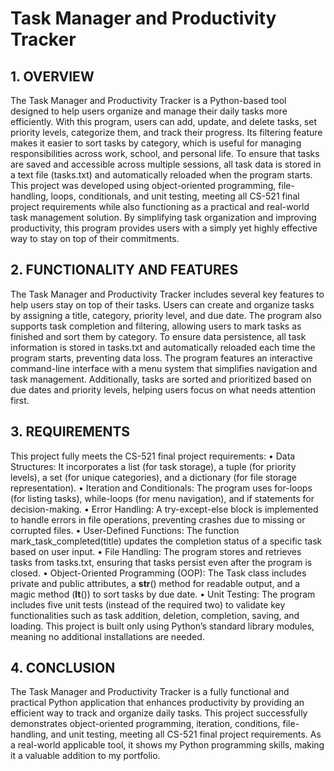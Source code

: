 # Task Manager and Productivity Tracker
## 1.	OVERVIEW
The Task Manager and Productivity Tracker is a Python-based tool designed to help users organize and manage their daily tasks more efficiently. With this program, users can add, update, and delete tasks, set priority levels, categorize them, and track their progress. Its filtering feature makes it easier to sort tasks by category, which is useful for managing responsibilities across work, school, and personal life. To ensure that tasks are saved and accessible across multiple sessions, all task data is stored in a text file (tasks.txt) and automatically reloaded when the program starts.
This project was developed using object-oriented programming, file-handling, loops, conditionals, and unit testing, meeting all CS-521 final project requirements while also functioning as a practical and real-world task management solution. By simplifying task organization and improving productivity, this program provides users with a simply yet highly effective way to stay on top of their commitments.
## 2.	FUNCTIONALITY AND FEATURES
The Task Manager and Productivity Tracker includes several key features to help users stay on top of their tasks. Users can create and organize tasks by assigning a title, category, priority level, and due date. The program also supports task completion and filtering, allowing users to mark tasks as finished and sort them by category.
To ensure data persistence, all task information is stored in tasks.txt and automatically reloaded each time the program starts, preventing data loss. The program features an interactive command-line interface with a menu system that simplifies navigation and task management. Additionally, tasks are sorted and prioritized based on due dates and priority levels, helping users focus on what needs attention first.
## 3.	REQUIREMENTS
This project fully meets the CS-521 final project requirements:
•	Data Structures: It incorporates a list (for task storage), a tuple (for priority levels), a set (for unique categories), and a dictionary (for file storage representation).
•	Iteration and Conditionals: The program uses for-loops (for listing tasks), while-loops (for menu navigation), and if statements for decision-making.
•	Error Handling: A try-except-else block is implemented to handle errors in file operations, preventing crashes due to missing or corrupted files.
•	User-Defined Functions: The function mark_task_completed(title) updates the completion status of a specific task based on user input.
•	File Handling: The program stores and retrieves tasks from tasks.txt, ensuring that tasks persist even after the program is closed.
•	Object-Oriented Programming (OOP): The Task class includes private and public attributes, a __str__() method for readable output, and a magic method (__lt__()) to sort tasks by due date.
•	Unit Testing: The program includes five unit tests (instead of the required two) to validate key functionalities such as task addition, deletion, completion, saving, and loading.
This project is built only using Python’s standard library modules, meaning no additional installations are needed.
## 4.	CONCLUSION
The Task Manager and Productivity Tracker is a fully functional and practical Python application that enhances productivity by providing an efficient way to track and organize daily tasks. This project successfully demonstrates object-oriented programming, iteration, conditions, file-handling, and unit testing, meeting all CS-521 final project requirements. As a real-world applicable tool, it shows my Python programming skills, making it a valuable addition to my portfolio. 
